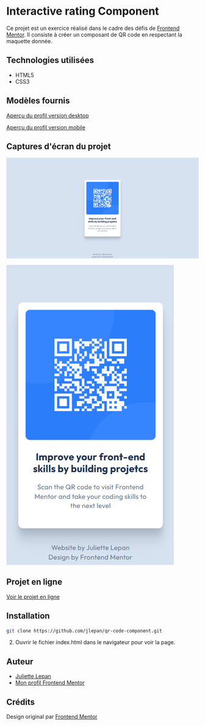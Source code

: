# **Interactive rating Component**

Ce projet est un exercice réalisé dans le cadre des défis de [Frontend Mentor](https://www.frontendmentor.io/). 
 Il consiste à créer un composant de QR code en respectant la maquette donnée.
## Technologies utilisées

- HTML5
- CSS3

## Modèles fournis

[Aperçu du profil version desktop](https://github.com/jlepan/qr-code-component/blob/main/design/desktop-design.jpg)

[Aperçu du profil version mobile](https://github.com/jlepan/qr-code-component/blob/main/design/mobile-design.jpg)

## Captures d'écran du projet

![Aperçu de ma version desktop](https://github.com/jlepan/qr-code-component/blob/main/apercu-projet/apercu-desktop.png)

![Aperçu de ma version mobile](https://github.com/jlepan/qr-code-component/blob/main/apercu-projet/apercu-mobile.png)

## Projet en ligne

[Voir le projet en ligne](https://jlepan.github.io/qr-code-component/)

## Installation
   ```bash
   git clone https://github.com/jlepan/qr-code-component.git
   ```
2. Ouvrir le fichier index.html dans le navigateur pour voir la page.

## Auteur
- [Juliette Lepan](https://github.com/jlepan)  
- [Mon profil Frontend Mentor](https://www.frontendmentor.io/profile/jlepan)

## Crédits
Design original par [Frontend Mentor](https://www.frontendmentor.io/)

